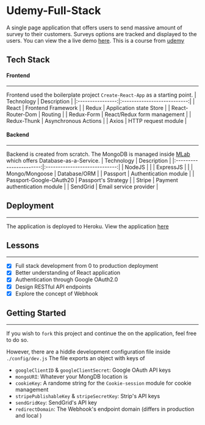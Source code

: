 # Udemy-Full-Stack

A single page application that offers users to send massive amount of survey to their customers. Surveys options are tracked and displayed to the users.
You can view the a live demo [here](https://ancient-ocean-31474.herokuapp.com). This is a course from [udemy](https://www.udemy.com/node-with-react-fullstack-web-development)

## Tech Stack
#### Frontend
---
Frontend used the boilerplate project `Create-React-App` as a starting point.
|    Technology    |         Description         |
|:----------------:|:---------------------------:|
|       React      |      Frontend Framework     |
|       Redux      |   Application state Store   |
| React-Router-Dom |           Routing           |
|    Redux-Form    | React/Redux form management |
|    Redux-Thunk   |     Asynchronous Actions    |
|       Axios      |     HTTP request module     |

#### Backend
---
Backend is created from scratch.
The MongoDB is managed inside [MLab](https://mlab.com/welcome) which offers Database-as-a-Service.
|        Technology       |          Description          |
|:-----------------------:|:-----------------------------:|
|          NodeJS         |                               |
|        ExpressJS        |                               |
|      Mongo/Mongoose     |          Database/ORM         |
|         Passport        |     Authentication module     |
| Passport-Google-OAuth20 |      Passport's Strategy      |
|          Stripe         | Payment authentication module |
|         SendGrid        |     Email service provider    |

## Deployment
---
The application is deployed to Heroku. View the application [here](https://ancient-ocean-31474.herokuapp.com)

## Lessons
---
- [x] Full stack development from 0 to production deployment
- [x] Better understanding of React application
- [x] Authentication through Google OAuth2.0
- [x] Design RESTful API endpoints
- [x] Explore the concept of Webhook

## Getting Started
---
If you wish to `fork` this project and continue the on the application, feel free to do so.

However, there are a hiddle  development configuration file inside `./config/dev.js` The file exports an object with keys of
* `googleClientID` & `googleClientSecret`: Google OAuth API keys
* `mongoURI`: Whatever your MongDB location is
* `cookieKey`: A randome string for the `Cookie-session` module for cookie management
* `stripePublishableKey` & `stripeSecretKey`: Strip's API keys
* `sendGridKey`: SendGrid's API key
* `redirectDomain`: The Webhook's endpoint domain (differs in production and local )

